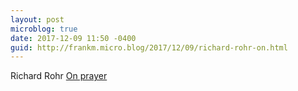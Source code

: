 ```yaml
---
layout: post
microblog: true
date: 2017-12-09 11:50 -0400
guid: http://frankm.micro.blog/2017/12/09/richard-rohr-on.html
---
```

Richard Rohr [On prayer](http://the-narthex.org/2017/12/09/prayer/)

